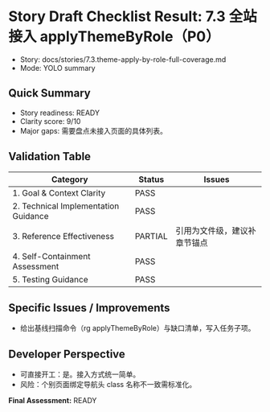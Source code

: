 # Story Draft Checklist Result: 7.3 全站接入 applyThemeByRole（P0）

- Story: docs/stories/7.3.theme-apply-by-role-full-coverage.md
- Mode: YOLO summary

## Quick Summary
- Story readiness: READY
- Clarity score: 9/10
- Major gaps: 需要盘点未接入页面的具体列表。

## Validation Table
| Category                             | Status   | Issues |
| ------------------------------------ | -------- | ------ |
| 1. Goal & Context Clarity            | PASS     |        |
| 2. Technical Implementation Guidance | PASS     |        |
| 3. Reference Effectiveness           | PARTIAL  | 引用为文件级，建议补章节锚点 |
| 4. Self-Containment Assessment       | PASS     |        |
| 5. Testing Guidance                  | PASS     |        |

## Specific Issues / Improvements
- 给出基线扫描命令（rg applyThemeByRole）与缺口清单，写入任务子项。

## Developer Perspective
- 可直接开工：是。接入方式统一简单。
- 风险：个别页面绑定导航头 class 名称不一致需标准化。

**Final Assessment:** READY

